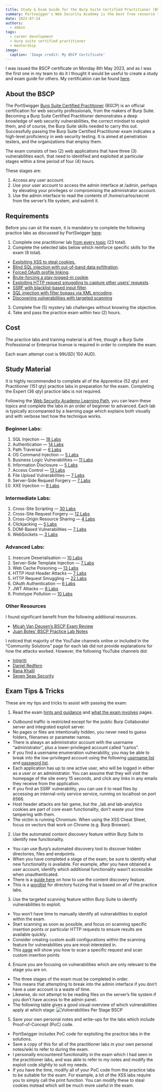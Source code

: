 ```yaml
---
title: Study & Exam Guide for the Burp Suite Certified Practitioner (BSCP)
summary: Portswigger's Web Security Academy is the best free resource to develop web application penetration testing skills. In this article, I describe my study approach and exam tips and tricks to pass the accompanying BSCP exam.
date: 2023-07-24
authors:
  - admin
tags:
  - career development
  - burp suite certified practitioner
  - mentorship
image:
  caption: 'Image credit: My BSCP Certificate'
---
```

I was issued the BSCP certificate on Monday 8th May 2023, and as I was the first one in my team to do it I thought it would be useful to create a study and exam guide for others. My certification can be found [here](https://portswigger.net/web-security/e/c/c13dedf1f6ae2f481).

## About the BSCP
The PortSwigger [Burp Suite Certified Practitioner](https://portswigger.net/web-security/certification) (BSCP) is an official certification for web security professionals, from the makers of Burp Suite. Becoming a Burp Suite Certified Practitioner demonstrates a deep knowledge of web security vulnerabilities, the correct mindset to exploit them, and of course, the Burp Suite skills needed to carry this out. Successfully passing the Burp Suite Certified Practitioner exam indicates a high-level proficiency in web security testing. It is aimed at penetration testers, and the organizations that employ them.

The exam consists of two (2) web applications that have three (3) vulnerabilities each, that need to identified and exploited at particular stages within a time period of four (4) hours.

These stages are:
1. Access any user account.
2. Use your user account to access the admin interface at /admin, perhaps by elevating your privileges or compromising the administrator account.
3. Use the admin interface to read the contents of /home/carlos/secret from the server’s file system, and submit it.

## Requirements
Before you can sit the exam, it is mandatory to complete the following practice labs as discussed by PortSwigger [here](https://portswigger.net/web-security/certification/how-to-prepare):
1. Complete one practitioner lab [from every topic](https://portswigger.net/web-security/certification/how-to-prepare/practitioner-labs-prep-step-one) (23 total).
2. Complete the selected labs below which reinforce specific skills for the exam (8 total).
* [Exploiting XSS to steal cookies.](https://portswigger.net/web-security/certification/how-to-prepare/practitioner-labs-prep-step-one)
* [Blind SQL injection with out-of-band data exfiltration](https://portswigger.net/web-security/sql-injection/blind/lab-out-of-band-data-exfiltration).
* [Forced OAuth profile linking](https://portswigger.net/web-security/oauth/lab-oauth-forced-oauth-profile-linking).
* [Brute-forcing a stay-logged-in cookie](https://portswigger.net/web-security/authentication/other-mechanisms/lab-brute-forcing-a-stay-logged-in-cookie).
* [Exploiting HTTP request smuggling to capture other users’ requests](https://portswigger.net/web-security/request-smuggling/exploiting/lab-capture-other-users-requests).
* [SSRF with blacklist-based input filter](https://portswigger.net/web-security/ssrf/lab-ssrf-with-blacklist-filter).
* [SQL injection with filter bypass via XML encoding](https://portswigger.net/web-security/sql-injection/lab-sql-injection-with-filter-bypass-via-xml-encoding).
* [Discovering vulnerabilities with targeted scanning](https://portswigger.net/web-security/essential-skills/using-burp-scanner-during-manual-testing/lab-discovering-vulnerabilities-quickly-with-targeted-scanning)
3. Complete five (5) mystery lab challenges without knowing the objective.
4. Take and pass the practice exam within two (2) hours.

## Cost
The practice labs and training material is all free, though a Burp Suite Professional or Enterprise license is required in order to complete the exam.

Each exam attempt cost is $99 USD (~$150 AUD).

## Study Material
It is highly recommended to complete all of the Apprentice (52 qty) and Practitioner (151 qty) practice labs in preparation for the exam. Completing the Expert (36 qty) practice labs is not required.

Following the [Web Security Academy Learning Path](https://portswigger.net/web-security/learning-path), you can learn these topics and complete the labs in an order of beginner to advanced. Each lab is typically accompanied by a learning page which explains both visually and with verbose text how the technique works.

### Beginner Labs:
1. SQL Injection — [18 Labs](https://portswigger.net/web-security/all-labs#sql-injection)
2. Authentication — [14 Labs](https://portswigger.net/web-security/all-labs#authentication)
3. Path Traversal — [6 Labs](https://portswigger.net/web-security/all-labs#path-traversal)
4. OS Command Injection — [5 Labs](https://portswigger.net/web-security/all-labs#os-command-injection)
5. Business Logic Vulnerabilities — [11 Labs](https://portswigger.net/web-security/all-labs#business-logic-vulnerabilities)
6. Information Disclosure — [5 Labs](https://portswigger.net/web-security/all-labs#information-disclosure)
7. Access Control — [13 Labs](https://portswigger.net/web-security/all-labs#access-control-vulnerabilities)
8. File Upload Vulnerabilities — [7 Labs](https://portswigger.net/web-security/all-labs#file-upload-vulnerabilities)
9. Server-Side Request Forgery — [7 Labs](https://portswigger.net/web-security/all-labs#server-side-request-forgery-ssrf)
10. XXE Injection — [9 Labs](https://portswigger.net/web-security/all-labs#xml-external-entity-xxe-injection)

### Intermediate Labs:
1. Cross-Site Scripting — [30 Labs](https://portswigger.net/web-security/all-labs#cross-site-scripting)
2. Cross-Site Request Forgery — [12 Labs](https://portswigger.net/web-security/all-labs#cross-site-request-forgery-csrf)
3. Cross-Origin Resource Sharing — [4 Labs](https://portswigger.net/web-security/all-labs#cross-origin-resource-sharing-cors)
4. Clickjacking — [5 Labs](https://portswigger.net/web-security/all-labs#clickjacking)
5. DOM-Based Vulnerabilities — [7 Labs](https://portswigger.net/web-security/all-labs#dom-based-vulnerabilities)
6. WebSockets — [3 Labs](https://portswigger.net/web-security/all-labs#websockets)

### Advanced Labs:
1. Insecure Deserialisation — [10 Labs](https://portswigger.net/web-security/all-labs#insecure-deserialization)
2. Server-Side Template Injection — [7 Labs](https://portswigger.net/web-security/all-labs#server-side-template-injection)
3. Web Cache Poisoning — [13 Labs](https://portswigger.net/web-security/all-labs#web-cache-poisoning)
4. HTTP Host Header Attacks — [7 Labs](https://portswigger.net/web-security/all-labs#http-host-header-attacks)
5. HTTP Request Smuggling — [22 Labs](https://portswigger.net/web-security/all-labs#http-request-smuggling)
6. OAuth Authentication — [6 Labs](https://portswigger.net/web-security/all-labs#oauth-authentication)
7. JWT Attacks — [8 Labs](https://portswigger.net/web-security/all-labs#jwt)
8. Prototype Pollution — [10 Labs](https://portswigger.net/web-security/all-labs#prototype-pollution)

### Other Resources
I found significant benefit from the following additional resources.
* [Micah Van Deusen’s BSCP Exam Review](https://micahvandeusen.com/burp-suite-certified-practitioner-exam-review/)
* [Juan Botes’ BSCP Practice Lab Notes](https://github.com/botesjuan/Burp-Suite-Certified-Practitioner-Exam-Study)

I noticed that majority of the YouTube channels online or included in the “Community Solutions” page for each lab did not provide explanations for how the attacks worked. However, the following YouTube channels did:
* [Intigriti](https://www.youtube.com/@intigriti/videos)
* [Daniel Redfern](https://www.youtube.com/@danielredfern9827/videos)
* [Rana Khalil](https://www.youtube.com/@RanaKhalil101/videos)
* [Seven Seas Security](https://www.youtube.com/@7SeasSecurity/videos)

## Exam Tips & Tricks
These are my tips and tricks to assist with passing the exam:
1. Read the exam [hints and guidance](https://portswigger.net/web-security/certification/exam-hints-and-guidance) and [what the exam involves](https://portswigger.net/web-security/certification/how-it-works#what-the-exam-involves) pages.
* Outbound traffic is restricted except for the public Burp Collaborator server and integrated exploit server.
* No pages or files are intentionally hidden, you never need to guess folders, filenames or parameter names.
* There is always an administrator account with the username “administrator”, plus a lower-privileged account called “carlos”.
* If you find a username enumeration vulnerability, you may be able to break into the low-privileged account using the following [username list](https://portswigger.net/web-security/authentication/auth-lab-usernames) and [password list](https://portswigger.net/web-security/authentication/auth-lab-passwords).
* Each application has up to one active user, who will be logged in either as a user or an administrator. You can assume that they will visit the homepage of the site every 15 seconds, and click any links in any emails they receive from the application.
* If you find an SSRF vulnerability, you can use it to read files by accessing an internal-only service service, running on localhost on port 6566.
* Host header attacks are fair game, but the _lab and lab-analytics cookies are part of core exam functionality, don’t waste your time tampering with them.
* The victim is running Chromium. When using the XSS Cheat Sheet, focus on vectors that work on Chrome (e.g. Burp Browser).
2. Use the automated content discovery feature within Burp Suite to identify new functionality.
* You can use Burp’s automated discovery tool to discover hidden directories, files and endpoints.
* When you have completed a stage of the exam, be sure to identify what new functionality is available. For example, after you have obtained a user account, identify which additional functionality wasn’t accessible when unauthenticated.
* There is a [guide here](https://portswigger.net/burp/documentation/desktop/testing-workflow/mapping/hidden-content/automated-discovery) on how to use the content discovery feature.
* This is a [wordlist](https://raw.githubusercontent.com/botesjuan/Burp-Suite-Certified-Practitioner-Exam-Study/main/wordlists/burp-labs-wordlist.txt) for directory fuzzing that is based on all of the practice labs.
3. Use the targeted scanning feature within Burp Suite to identify vulnerabilities to exploit.
* You won’t have time to manually identify all vulnerabilities to exploit within the exam.
* Start scanning as soon as possible, and focus on scanning specific insertion points or particular HTTP requests to ensure results are available quickly.
* Consider creating custom audit configurations within the scanning feature for vulnerabilities you are most interested in.
* This [page](https://portswigger.net/web-security/essential-skills/using-burp-scanner-during-manual-testing#scanning-a-specific-request) will show you how to scan a specific request and scan custom insertion points
4. Ensure you are focusing on vulnerabilities which are only relevant to the stage you are on.
* The three stages of the exam must be completed in order.
* This means that attempting to break into the admin interface if you don’t have a user account is a waste of time.
* Likewise, do not attempt to be reading files on the server’s file system if you don’t have access to the admin panel.
* The following table gives a good visual overview of which vulnerabilities apply at which stage:
![**Vulnerabilities Per Stage BSCP**](/blog/2023-07-24-study-exam-guide-burp-suite-certified-practitioner/vulns-per-stage-bscp.png)
5. Save your own personal notes and write-ups for the labs which include Proof-of-Concept (PoC) code.
* PortSwigger includes PoC code for exploiting the practice labs in the solutions.
* Save a copy of this for all of the practitioner labs in your own personal notes/wiki to refer to during the exam.
* I personally encountered functionality in the exam which I had seen in the practitioner labs, and was able to refer to my notes and modify the exploit code slightly to suit my needs.
* If you have the time, modify all of your PoC code from the practice labs to be suitable for the exam. For example, a lot of the XSS labs require you to simply call the print function. You can modify these to steal cookies instead which will be much more useful in the exam.